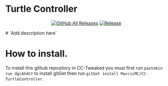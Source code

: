 # Turtle Controller
<p align="center">
  <a href="https://github.com/MavricMC/CC-TurtleController/"><img src="https://img.shields.io/github/downloads/MavricMC/CC-TurtleController/total.svg" alt="GitHub All Releases"/></a>
  <a href="https://github.com/MavricMC/CC-TurtleController/"><img src="https://img.shields.io/github/release/MavricMC/CC-TurtleController" alt="Release"/></a>
</p>
# `Add description here`

# How to install.

To install this github repository in CC-Tweaked you must first run `pastebin run dgrAh4CY` to install gitGet then run `gitGet install MavricMC/CC-TurtleController`.
